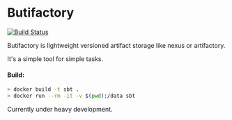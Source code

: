 # Butifactory

[![Build Status](https://travis-ci.org/butik/butifactory.svg?branch=master)](https://travis-ci.org/butik/butifactory)

Butifactory is lightweight versioned artifact storage like nexus or artifactory.

It's a simple tool for simple tasks.

#### Build:
```sh
> docker build -t sbt .
> docker run --rm -it -v $(pwd):/data sbt
```


Currently under heavy development.
